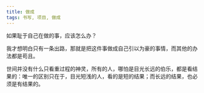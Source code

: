 ```yaml
---
title: 做成
tags: 书写, 项目, 做成
---
```



如果耻于自己在做的事，应该怎么办？

我才想明白只有一条出路，那就是把这件事做成自己引以为豪的事情，而其他的办法都是苟且。

世间并没有什么只看重过程的神灵，所有的人，哪怕是目光长远的伯乐，都是看结果的：唯一的区别只在于，目光短浅的人，看的是短的结果；而长远的结果，也必须是有结果的。

